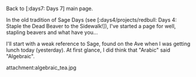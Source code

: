 Back to [:days7: Days 7] main page.

In the old tradition of Sage Days (see [:days4/projects/redbull: Days 4: Staple the Dead Beaver to the Sidewalk!]), I've started a page for well, stapling beavers and what have you...


I'll start with a weak reference to Sage, found on the Ave when I was getting lunch today (yesterday).  At first glance, I did think that "Arabic" said "Algebraic".

attachment:algebraic_tea.jpg
